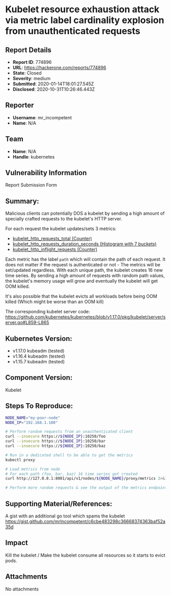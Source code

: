 # Kubelet resource exhaustion attack via metric label cardinality explosion from unauthenticated requests

## Report Details
- **Report ID**: 774896
- **URL**: https://hackerone.com/reports/774896
- **State**: Closed
- **Severity**: medium
- **Submitted**: 2020-01-14T18:01:27.545Z
- **Disclosed**: 2020-10-31T10:26:46.443Z

## Reporter
- **Username**: mr_incompetent
- **Name**: N/A

## Team
- **Name**: N/A
- **Handle**: kubernetes

## Vulnerability Information
Report Submission Form

## Summary:
Malicious clients can potentially DOS a kubelet by sending a high amount of specially crafted requests to the kubelet's HTTP server. 

For each request the kubelet updates/sets 3 metrics:
- [kubelet_http_requests_total (Counter)](https://github.com/kubernetes/kubernetes/blob/v1.17.0/pkg/kubelet/server/metrics/metrics.go#L33-L44)
- [kubelet_http_requests_duration_seconds (Histogram with 7 buckets)](https://github.com/kubernetes/kubernetes/blob/v1.17.0/pkg/kubelet/server/metrics/metrics.go#L46-L56)
- [kubelet_http_inflight_requests (Counter)](https://github.com/kubernetes/kubernetes/blob/v1.17.0/pkg/kubelet/server/metrics/metrics.go#L58-L66)

Each metric has the label `path` which will contain the path of each request.
It does not matter if the request is authenticated or not - The metrics will be set/updated regardless.
With each unique path, the kubelet creates 16 new time series.
By sending a high amount of requests with random path values, the kubelet's memory usage will grow and eventually the kubelet will get OOM killed.

It's also possible that the kubelet evicts all workloads before being OOM killed (Which might be worse than an OOM kill) 

The corresponding kubelet server code: https://github.com/kubernetes/kubernetes/blob/v1.17.0/pkg/kubelet/server/server.go#L859-L865

## Kubernetes Version:
- v1.17.0 kubeadm (tested)
- v1.16.4 kubeadm (tested)
- v1.15.7 kubeadm (tested)

## Component Version:
Kubelet

## Steps To Reproduce:
```bash
NODE_NAME="my-poor-node"
NODE_IP="192.168.1.100"

# Perform random requests from an unauthenticated client
curl --insecure https://${NODE_IP}:10250/foo
curl --insecure https://${NODE_IP}:10250/bar
curl --insecure https://${NODE_IP}:10250/baz

# Run in a dedicated shell to be able to get the metrics
kubectl proxy

# Load metrics from node
# For each path (foo, bar, baz) 16 time series got created
curl http://127.0.0.1:8001/api/v1/nodes/${NODE_NAME}/proxy/metrics 2>&1 | grep 'kubelet_http_requests_total\|kubelet_http_requests_duration_seconds\|kubelet_http_inflight_requests'

# Perform more random requests & see the output of the metrics endpoint to grow.
```

## Supporting Material/References:

A gist with an additional go tool which spams the kubelet
https://gist.github.com/mrIncompetent/c6cbe483298c36668374363baf52a35d

## Impact

Kill the kubelet / Make the kubelet consume all resources so it starts to evict pods.

## Attachments
No attachments
